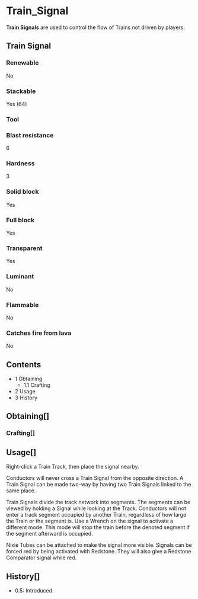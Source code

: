 # Train_Signal

**Train Signals** are used to control the flow of Trains not driven by players.

## Train Signal

### Renewable

No

### Stackable

Yes (64)

### Tool

### Blast resistance

6

### Hardness

3

### Solid block

Yes

### Full block

Yes

### Transparent

Yes

### Luminant

No

### Flammable

No

### Catches fire from lava

No

## Contents

- 1 Obtaining
    - 1.1 Crafting
- 2 Usage
- 3 History

## Obtaining[]

### Crafting[]

## Usage[]

Right-click a Train Track, then place the signal nearby.

Conductors will never cross a Train Signal from the opposite direction. A Train Signal can be made two-way by having two Train Signals linked to the same place.

Train Signals divide the track network into segments. The segments can be viewed by holding a Signal while looking at the Track. Conductors will not enter a track segment occupied by another Train, regardless of how large the Train or the segment is. Use a Wrench on the signal to activate a different mode. This mode will stop the train before the denoted segment if the segment afterward is occupied.

Nixie Tubes can be attached to make the signal more visible. Signals can be forced red by being activated with Redstone. They will also give a Redstone Comparator signal while red.

## History[]

- 0.5: Introduced.